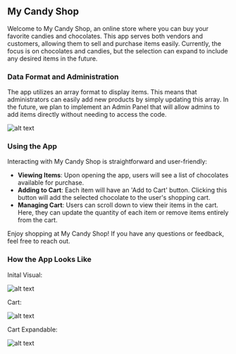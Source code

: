 ## My Candy Shop

Welcome to My Candy Shop, an online store where you can buy your favorite candies and chocolates. This app serves both vendors and customers, allowing them to sell and purchase items easily. Currently, the focus is on chocolates and candies, but the selection can expand to include any desired items in the future.

### Data Format and Administration

The app utilizes an array format to display items. This means that administrators can easily add new products by simply updating this array. In the future, we plan to implement an Admin Panel that will allow admins to add items directly without needing to access the code.

![alt text](image-1.png)

### Using the App

Interacting with My Candy Shop is straightforward and user-friendly:

- **Viewing Items**: Upon opening the app, users will see a list of chocolates available for purchase.
- **Adding to Cart**: Each item will have an 'Add to Cart' button. Clicking this button will add the selected chocolate to the user's shopping cart.
- **Managing Cart**: Users can scroll down to view their items in the cart. Here, they can update the quantity of each item or remove items entirely from the cart.

Enjoy shopping at My Candy Shop! If you have any questions or feedback, feel free to reach out.

### How the App Looks Like

Inital Visual:

![alt text](<WhatsApp Image 2024-04-25 at 03.46.43_95cfe6f3.jpg>)

Cart:

![alt text](<WhatsApp Image 2024-04-25 at 03.46.42_8eb70252.jpg>)

Cart Expandable:

![alt text](<WhatsApp Image 2024-04-25 at 03.46.42_d0f3c4c7.jpg>)
